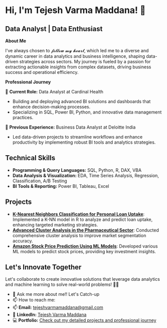 # Hi, I'm Tejesh Varma Maddana! 👋

## Data Analyst | Data Enthusiast 

**About Me**

I've always chosen to 𝓯𝓸𝓵𝓵𝓸𝔀 𝓶𝔂 𝓱𝓮𝓪𝓻𝓽, which led me to a diverse and dynamic career in data analytics and business intelligence, shaping data-driven strategies across sectors. My journey is fueled by a passion for extracting actionable insights from complex datasets, driving business success and operational efficiency.

**Professional Journey**

🚀 **Current Role:** Data Analyst at Cardinal Health
   - Building and deploying advanced BI solutions and dashboards that enhance decision-making processes.
   - Specializing in SQL, Power BI, Python, and innovative data management practices.

🚀 **Previous Experience:** Business Data Analyst at Deloitte India
   - Led data-driven projects to streamline workflows and enhance productivity by implementing robust BI tools and analytics strategies.

## Technical Skills

- **Programming & Query Languages:** SQL, Python, R, DAX, VBA
- **Data Analysis & Visualization:** EDA, Time Series Analysis, Regression, Classification, A/B Testing
- **BI Tools & Reporting:** Power BI, Tableau, Excel

## Projects

- **[K-Nearest Neighbors Classification for Personal Loan Uptake](https://github.com/teja111111/KNN-Classification.git)**: Implemented a K-NN model in R to analyze and predict loan uptake, enhancing targeted marketing strategies.
- **[Advanced Cluster Analysis in the Pharmaceutical Sector](https://github.com/teja111111/Advanced-Cluster-Analysis-in-Pharmaceutical-Sector.git)**: Conducted comprehensive cluster analysis to improve market segmentation accuracy.
- **[Amazon Stock Price Prediction Using ML Models](https://github.com/teja111111/Amazon-Stock-Price-Prediction.git)**: Developed various ML models to predict stock prices, providing key investment insights.

## Let's Innovate Together

Let's collaborate to create innovative solutions that leverage data analytics and machine learning to solve real-world problems! 🚀🤖
- 💬 Ask me more about me!! Let's Catch-up
- 📫 How to reach me:
- 📫 **Email:** [tejeshvarmamaddana@gmail.com](mailto:tejeshvarmamaddana@gmail.com)
- 👥 **LinkedIn:** [Tejesh Varma Maddana](https://www.linkedin.com/in/tejesh11/)
- 💻 **Portfolio:** [Check out my detailed projects and professional journey]([https://tejeshvarmamaddana.github.io/portfolio/](https://github.com/teja111111?tab=repositories))
